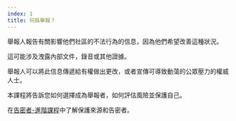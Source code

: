 ```yaml
---
index: 1
title: 何爲舉報？
---
```

舉報人報告有關影響他們社區的不法行為的信息，因為他們希望改善這種狀況。

這可能涉及洩露內部文件，錄音或其他證據。

舉報人可以將此信息傳遞給有權做出更改，或者宣傳可導致動蕩的公眾壓力的權威人士。

本課程將告訴您如何選擇成為舉報者，如何評估風險並保護自己。

在[告密者-進階課程](umbrella://work/whistleblowers/advanced)中了解保護來源和告密者。